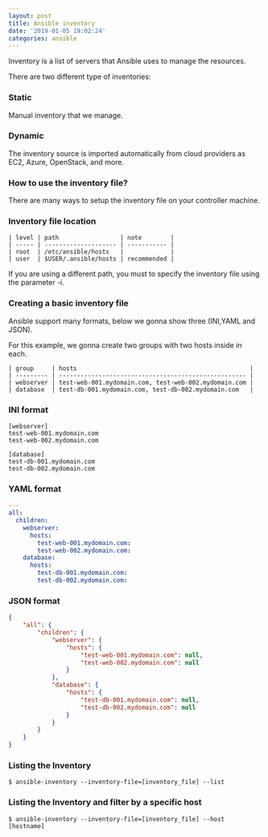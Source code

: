 ```yaml
---
layout: post
title: Ansible inventory
date: '2019-01-05 19:02:24'
categories: ansible
---
```


Inventory is a list of servers that Ansible uses to manage the resources.

There are two different type of inventories:

### Static

Manual inventory that we manage.

### Dynamic

The inventory source is imported automatically from cloud providers as EC2, Azure, OpenStack, and more.

### How to use the inventory file?

There are many ways to setup the inventory file on your controller machine.

### Inventory file location

```
| level | path                 | note        |
| ----- | -------------------- | ----------- |
| root  | /etc/ansible/hosts   |             |
| user  | $USER/.ansible/hosts | recommended |
```

If you are using a different path, you must to specify the inventory file using the parameter -i.

### Creating a basic inventory file

Ansible support many formats, below we gonna show three (INI,YAML and JSON).

For this example, we gonna create two groups with two hosts inside in each.

```
| group     | hosts                                                |
| --------- | ---------------------------------------------------- |
| webserver | test-web-001.mydomain.com, test-web-002.mydomain.com |
| database  | test-db-001.mydomain.com, test-db-002.mydomain.com   |
```

### INI format
```
[webserver]
test-web-001.mydomain.com
test-web-002.mydomain.com
     
[database]
test-db-001.mydomain.com
test-db-002.mydomain.com
```

### YAML format
```yaml
---
all:
  children:
    webserver:
      hosts:
        test-web-001.mydomain.com:
        test-web-002.mydomain.com:
    database:
      hosts:
        test-db-001.mydomain.com:
        test-db-002.mydomain.com:
```

### JSON format
```json
{
    "all": {
        "children": {
            "webserver": {
                "hosts": {
                    "test-web-001.mydomain.com": null,
                    "test-web-002.mydomain.com": null
                }
            },
            "database": {
                "hosts": {
                    "test-db-001.mydomain.com": null,
                    "test-db-002.mydomain.com": null
                }
            }
        }
    }
}
```

### Listing the Inventory

```shell
$ ansible-inventory --inventory-file=[inventory_file] --list
```

### Listing the Inventory and filter by a specific host

```shell
$ ansible-inventory --inventory-file=[inventory_file] --host [hostname]
```